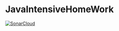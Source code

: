# JavaIntensiveHomeWork
[![SonarCloud](https://sonarcloud.io/images/project_badges/sonarcloud-white.svg)](https://sonarcloud.io/dashboard?id=kashlyak_JavaIntensiveHomeWork)
